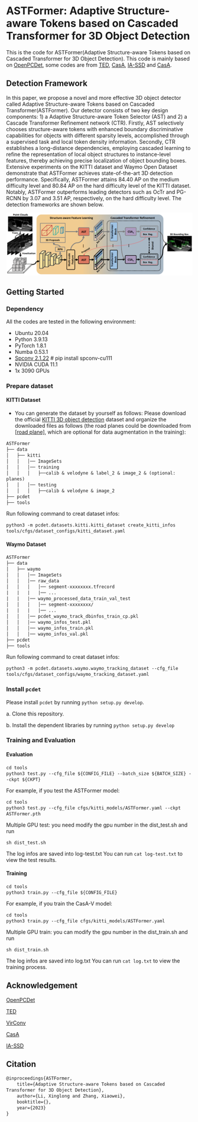 
# ASTFormer: Adaptive Structure-aware Tokens based on Cascaded Transformer for 3D Object Detection


This is the code for ASTFormer(Adaptive Structure-aware Tokens based on Cascaded Transformer for 3D Object Detection). 
This code is mainly based on [OpenPCDet](https://github.com/open-mmlab/OpenPCDet), some codes are from [TED](https://github.com/hailanyi/TED), 
[CasA](https://github.com/hailanyi/CasA), [IA-SSD](https://github.com/yifanzhang713/IA-SSD) and [CasA](https://github.com/hailanyi/CasA).

## Detection Framework
In this paper, we propose a novel and more effective 3D object detector called Adaptive Structure-aware
Tokens based on Cascaded Transformer(ASTFormer). Our detector consists of two key design components: 1)
a Adaptive Structure-aware Token Selector (AST) and 2) a Cascade Transformer Refinement network (CTR).
Firstly, AST selectively chooses structure-aware tokens with enhanced boundary discriminative capabilities
for objects with different sparsity levels, accomplished through a supervised task and local token density
information. Secondly, CTR establishes a long-distance dependencies, employing cascaded learning to refine
the representation of local object structures to instance-level features, thereby achieving precise localization
of object bounding boxes. Extensive experiments on the KITTI dataset and Waymo Open Dataset demonstrate that
ASTFormer achieves state-of-the-art 3D detection performance. Specifically, ASTFormer attains 84.40 AP on the
medium difficulty level and 80.84 AP on the hard difficulty level of the KITTI dataset. Notably, ASTFormer
outperforms leading detectors such as OcTr and PG-RCNN by 3.07 and 3.51 AP, respectively, on the hard difficulty
level. The detection frameworks are shown below.

![](./docs/framework.png)




## Getting Started
### Dependency
All the codes are tested in the following environment:
+ Ubuntu 20.04
+ Python 3.9.13 
+ PyTorch 1.8.1
+ Numba 0.53.1
+ [Spconv 2.1.22](https://github.com/traveller59/spconv) # pip install spconv-cu111
+ NVIDIA CUDA 11.1 
+ 1x 3090 GPUs


### Prepare dataset

#### KITTI Dataset
* You can generate the dataset by yourself as follows:
Please download the official [KITTI 3D object detection](http://www.cvlibs.net/datasets/kitti/eval_object.php?obj_benchmark=3d) dataset and organize the downloaded
files as follows (the road planes could be downloaded from [[road plane]](https://drive.google.com/file/d/1d5mq0RXRnvHPVeKx6Q612z0YRO1t2wAp/view?usp=sharing),
which are optional for data augmentation in the training):

```
ASTFormer
├── data
│   ├── kitti
│   │   │── ImageSets
│   │   │── training
│   │   │   ├──calib & velodyne & label_2 & image_2 & (optional: planes)
│   │   │── testing
│   │   │   ├──calib & velodyne & image_2
├── pcdet
├── tools
```

Run following command to creat dataset infos:
```
python3 -m pcdet.datasets.kitti.kitti_dataset create_kitti_infos tools/cfgs/dataset_configs/kitti_dataset.yaml
```

#### Waymo Dataset

```
ASTFormer
├── data
│   ├── waymo
│   │   │── ImageSets
│   │   │── raw_data
│   │   │   │── segment-xxxxxxxx.tfrecord
|   |   |   |── ...
|   |   |── waymo_processed_data_train_val_test
│   │   │   │── segment-xxxxxxxx/
|   |   |   |── ...
│   │   │── pcdet_waymo_track_dbinfos_train_cp.pkl
│   │   │── waymo_infos_test.pkl
│   │   │── waymo_infos_train.pkl
│   │   │── waymo_infos_val.pkl
├── pcdet
├── tools
```

Run following command to creat dataset infos:
```
python3 -m pcdet.datasets.waymo.waymo_tracking_dataset --cfg_file tools/cfgs/dataset_configs/waymo_tracking_dataset.yaml 
```


### Install `pcdet`

Please install `pcdet` by running `python setup.py develop`.

a. Clone this repository.

b. Install the dependent libraries by running `python setup.py develop`


### Training and Evaluation

#### Evaluation

```
cd tools
python3 test.py --cfg_file ${CONFIG_FILE} --batch_size ${BATCH_SIZE} --ckpt ${CKPT}
```

For example, if you test the ASTFormer model:

```
cd tools
python3 test.py --cfg_file cfgs/kitti_models/ASTFormer.yaml --ckpt ASTFormer.pth
```

Multiple GPU test: you need modify the gpu number in the dist_test.sh and run
```
sh dist_test.sh 
```
The log infos are saved into log-test.txt
You can run ```cat log-test.txt``` to view the test results.

#### Training

```
cd tools
python3 train.py --cfg_file ${CONFIG_FILE}
```

For example, if you train the CasA-V model:

```
cd tools
python3 train.py --cfg_file cfgs/kitti_models/ASTFormer.yaml
```

Multiple GPU train: you can modify the gpu number in the dist_train.sh and run
```
sh dist_train.sh
```
The log infos are saved into log.txt
You can run ```cat log.txt``` to view the training process.



## Acknowledgement
[OpenPCDet](https://github.com/open-mmlab/OpenPCDet)

[TED](https://github.com/hailanyi/TED)

[VirConv](https://github.com/hailanyi/TED)

[CasA](https://github.com/hailanyi/CasA)

[IA-SSD](https://github.com/yifanzhang713/IA-SSD)


## Citation

```
@inproceedings{ASTFormer,
    title={Adaptive Structure-aware Tokens based on Cascaded Transformer for 3D Object Detection},
    author={Li, Xinglong and Zhang, Xiaowei},
    booktitle={},
    year={2023}
}
```




